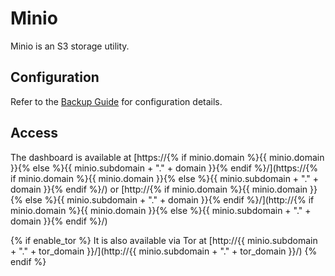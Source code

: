 # Minio

Minio is an S3 storage utility.

## Configuration

Refer to the [Backup Guide](../core/Backup.md) for configuration details.

## Access

The dashboard is available at [https://{% if minio.domain %}{{ minio.domain }}{% else %}{{ minio.subdomain + "." + domain }}{% endif %}/](https://{% if minio.domain %}{{ minio.domain }}{% else %}{{ minio.subdomain + "." + domain }}{% endif %}/) or [http://{% if minio.domain %}{{ minio.domain }}{% else %}{{ minio.subdomain + "." + domain }}{% endif %}/](http://{% if minio.domain %}{{ minio.domain }}{% else %}{{ minio.subdomain + "." + domain }}{% endif %}/)

{% if enable_tor %}
It is also available via Tor at [http://{{ minio.subdomain + "." + tor_domain }}/](http://{{ minio.subdomain + "." + tor_domain }}/)
{% endif %}
